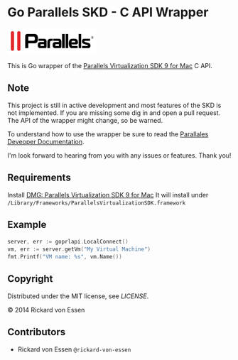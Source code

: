 # Go Parallels SKD - C API Wrapper
![Parallels Logo](imgs/parallels_small.png)

This is Go wrapper of the
[Parallels Virtualization SDK 9 for Mac](http://www.parallels.com/downloads/desktop/) C API.

## Note

This project is still in active development and most features of the SKD is not implemented. If you are missing some dig in and open a pull request. The API of the wrapper might change, so be warned.

To understand how to use the wrapper be sure to read the [Parallales Deveoper Documentation](http://www.parallels.com/support/docs/).

I'm look forward to hearing from you with any issues or features.  Thank you!

## Requirements

Install [DMG: Parallels Virtualization SDK 9 for Mac](http://download.parallels.com//desktop/v9/pde.hf1/ParallelsVirtualizationSDK-9.0.24172.951362.dmg)
It will install under ```/Library/Frameworks/ParallelsVirtualizationSDK.framework```

## Example

```go
server, err := goprlapi.LocalConnect()
vm, err := server.getVm("My Virtual Machine")
fmt.Printf("VM name: %s", vm.Name())
```

## Copyright

Distributed under the MIT license, see _LICENSE_.
 
© 2014 Rickard von Essen

## Contributors

* Rickard von Essen `@rickard-von-essen`
